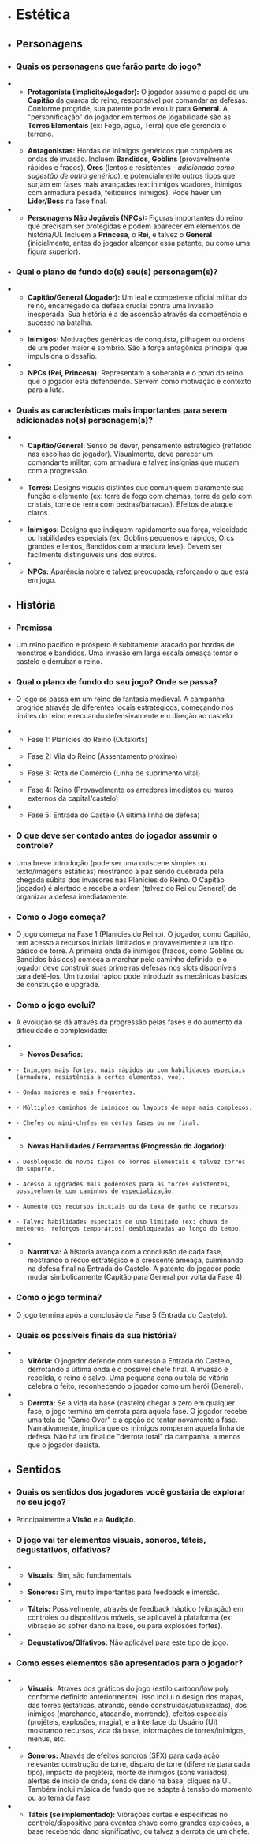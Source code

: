 
+ # Estética

+ ## Personagens
 
+ ### Quais os personagens que farão parte do jogo?
+   - **Protagonista (Implícito/Jogador):** O jogador assume o papel de um **Capitão** da guarda do reino, responsável por comandar as defesas. Conforme progride, sua patente pode evoluir para **General**. A "personificação" do jogador em termos de jogabilidade são as **Torres Elementais** (ex: Fogo, agua, Terra) que ele gerencia o terreno.
+   - **Antagonistas:** Hordas de inimigos genéricos que compõem as ondas de invasão. Incluem **Bandidos**, **Goblins** (provavelmente rápidos e fracos), **Orcs** (lentos e resistentes - *adicionado como sugestão de outro genérico*), e potencialmente outros tipos que surjam em fases mais avançadas (ex: inimigos voadores, inimigos com armadura pesada, feiticeiros inimigos). Pode haver um **Líder/Boss** na fase final.
+   - **Personagens Não Jogáveis (NPCs):** Figuras importantes do reino que precisam ser protegidas e podem aparecer em elementos de história/UI. Incluem a **Princesa**, o **Rei**, e talvez o **General** (inicialmente, antes do jogador alcançar essa patente, ou como uma figura superior).

+ ### Qual o plano de fundo do(s) seu(s) personagem(s)?
+   - **Capitão/General (Jogador):** Um leal e competente oficial militar do reino, encarregado da defesa crucial contra uma invasão inesperada. Sua história é a de ascensão através da competência e sucesso na batalha.
+   - **Inimigos:** Motivações genéricas de conquista, pilhagem ou ordens de um poder maior e sombrio. São a força antagônica principal que impulsiona o desafio.
+   - **NPCs (Rei, Princesa):** Representam a soberania e o povo do reino que o jogador está defendendo. Servem como motivação e contexto para a luta.

+ ### Quais as características mais importantes para serem adicionadas no(s) personagem(s)?
+   - **Capitão/General:** Senso de dever, pensamento estratégico (refletido nas escolhas do jogador). Visualmente, deve parecer um comandante militar, com armadura e talvez insígnias que mudam com a progressão.
+   - **Torres:** Designs visuais distintos que comuniquem claramente sua função e elemento (ex: torre de fogo com chamas, torre de gelo com cristais, torre de terra com pedras/barracas). Efeitos de ataque claros.
+   - **Inimigos:** Designs que indiquem rapidamente sua força, velocidade ou habilidades especiais (ex: Goblins pequenos e rápidos, Orcs grandes e lentos, Bandidos com armadura leve). Devem ser facilmente distinguíveis uns dos outros.
+   - **NPCs:** Aparência nobre e talvez preocupada, reforçando o que está em jogo.

+ ## História

+ ### Premissa
+ Um reino pacífico e próspero é subitamente atacado por hordas de monstros e bandidos. Uma invasão em larga escala ameaça tomar o castelo e derrubar o reino.

+ ### Qual o plano de fundo do seu jogo? Onde se passa?
+ O jogo se passa em um reino de fantasia medieval. A campanha progride através de diferentes locais estratégicos, começando nos limites do reino e recuando defensivamente em direção ao castelo:
+   - Fase 1: Planícies do Reino (Outskirts)
+   - Fase 2: Vila do Reino (Assentamento próximo)
+   - Fase 3: Rota de Comércio (Linha de suprimento vital)
+   - Fase 4: Reino (Provavelmente os arredores imediatos ou muros externos da capital/castelo)
+   - Fase 5: Entrada do Castelo (A última linha de defesa)

+ ### O que deve ser contado antes do jogador assumir o controle?
+ Uma breve introdução (pode ser uma cutscene simples ou texto/imagens estáticas) mostrando a paz sendo quebrada pela chegada súbita dos invasores nas Planícies do Reino. O Capitão (jogador) é alertado e recebe a ordem (talvez do Rei ou General) de organizar a defesa imediatamente.

+ ### Como o Jogo começa?
+ O jogo começa na Fase 1 (Planícies do Reino). O jogador, como Capitão, tem acesso a recursos iniciais limitados e provavelmente a um tipo básico de torre. A primeira onda de inimigos (fracos, como Goblins ou Bandidos básicos) começa a marchar pelo caminho definido, e o jogador deve construir suas primeiras defesas nos slots disponíveis para detê-los. Um tutorial rápido pode introduzir as mecânicas básicas de construção e upgrade.

+ ### Como o jogo evolui?
+ A evolução se dá através da progressão pelas fases e do aumento da dificuldade e complexidade:
+   - **Novos Desafios:**
+     - Inimigos mais fortes, mais rápidos ou com habilidades especiais (armadura, resistência a certos elementos, voo).
+     - Ondas maiores e mais frequentes.
+     - Múltiplos caminhos de inimigos ou layouts de mapa mais complexos.
+     - Chefes ou mini-chefes em certas fases ou no final.
+   - **Novas Habilidades / Ferramentas (Progressão do Jogador):**
+     - Desbloqueio de novos tipos de Torres Elementais e talvez torres de suporte.
+     - Acesso a upgrades mais poderosos para as torres existentes, possivelmente com caminhos de especialização.
+     - Aumento dos recursos iniciais ou da taxa de ganho de recursos.
+     - Talvez habilidades especiais de uso limitado (ex: chuva de meteoros, reforços temporários) desbloqueadas ao longo do tempo.
+   - **Narrativa:** A história avança com a conclusão de cada fase, mostrando o recuo estratégico e a crescente ameaça, culminando na defesa final na Entrada do Castelo. A patente do jogador pode mudar simbolicamente (Capitão para General por volta da Fase 4).

+ ### Como o jogo termina?
+ O jogo termina após a conclusão da Fase 5 (Entrada do Castelo).

+ ### Quais os possíveis finais da sua história?
+   - **Vitória:** O jogador defende com sucesso a Entrada do Castelo, derrotando a última onda e o possível chefe final. A invasão é repelida, o reino é salvo. Uma pequena cena ou tela de vitória celebra o feito, reconhecendo o jogador como um herói (General).
+   - **Derrota:** Se a vida da base (castelo) chegar a zero em qualquer fase, o jogo termina em derrota para aquela fase. O jogador recebe uma tela de "Game Over" e a opção de tentar novamente a fase. Narrativamente, implica que os inimigos romperam aquela linha de defesa. Não há um final de "derrota total" da campanha, a menos que o jogador desista.
 
+ ## Sentidos

+ ### Quais os sentidos dos jogadores você gostaria de explorar no seu jogo?
+ Principalmente a **Visão** e a **Audição**.

+ ### O jogo vai ter elementos visuais, sonoros, táteis, degustativos, olfativos?
+   - **Visuais:** Sim, são fundamentais.
+   - **Sonoros:** Sim, muito importantes para feedback e imersão.
+   - **Táteis:** Possivelmente, através de feedback háptico (vibração) em controles ou dispositivos móveis, se aplicável à plataforma (ex: vibração ao sofrer dano na base, ou para explosões fortes).
+   - **Degustativos/Olfativos:** Não aplicável para este tipo de jogo.

+ ### Como esses elementos são apresentados para o jogador?
+   - **Visuais:** Através dos gráficos do jogo (estilo cartoon/low poly conforme definido anteriormente). Isso inclui o design dos mapas, das torres (estáticas, atirando, sendo construídas/atualizadas), dos inimigos (marchando, atacando, morrendo), efeitos especiais (projéteis, explosões, magia), e a Interface do Usuário (UI) mostrando recursos, vida da base, informações de torres/inimigos, menus, etc.
+   - **Sonoros:** Através de efeitos sonoros (SFX) para cada ação relevante: construção de torre, disparo de torre (diferente para cada tipo), impacto de projéteis, morte de inimigos (sons variados), alertas de início de onda, sons de dano na base, cliques na UI. Também inclui música de fundo que se adapte à tensão do momento ou ao tema da fase.
+   - **Táteis (se implementado):** Vibrações curtas e específicas no controle/dispositivo para eventos chave como grandes explosões, a base recebendo dano significativo, ou talvez a derrota de um chefe.

